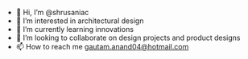 - 👋 Hi, I’m @shrusaniac
- 👀 I’m interested in architectural design
- 🌱 I’m currently learning innovations
- 💞️ I’m looking to collaborate on design projects and product designs
- 📫 How to reach me gautam.anand04@hotmail.com

<!---
shrusaniac/shrusaniac is a ✨ special ✨ repository because its `README.md` (this file) appears on your GitHub profile.
You can click the Preview link to take a look at your changes.
--->
